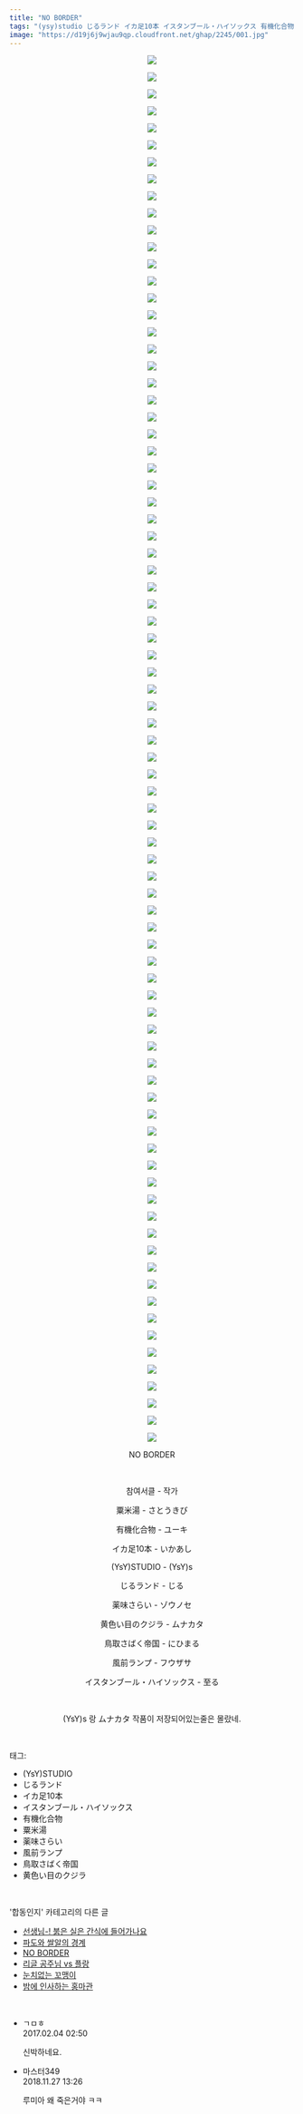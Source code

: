 ```yaml
---
title: "NO BORDER"
tags: "(ysy)studio じるランド イカ足10本 イスタンブール・ハイソックス 有機化合物 粟米湯 薬味さらい 風前ランプ 鳥取さばく帝国 黄色い目のクジラ"
image: "https://d19j6j9wjau9qp.cloudfront.net/ghap/2245/001.jpg"
---
```

<div class="article">
<p style="text-align: center; clear: none; float: none;"><img src="{{ site.imgserver8 }}/ghap/2245/001.jpg"/></p>
<p style="text-align: center; clear: none; float: none;"><img src="{{ site.imgserver8 }}/ghap/2245/002.jpg"/></p>
<p style="text-align: center; clear: none; float: none;"><img src="{{ site.imgserver8 }}/ghap/2245/003.jpg"/></p>
<p style="text-align: center; clear: none; float: none;"><img src="{{ site.imgserver8 }}/ghap/2245/004.jpg"/></p>
<p style="text-align: center; clear: none; float: none;"><img src="{{ site.imgserver8 }}/ghap/2245/005.jpg"/></p>
<p style="text-align: center; clear: none; float: none;"><img src="{{ site.imgserver8 }}/ghap/2245/006.jpg"/></p>
<p style="text-align: center; clear: none; float: none;"><img src="{{ site.imgserver8 }}/ghap/2245/007.jpg"/></p>
<p style="text-align: center; clear: none; float: none;"><img src="{{ site.imgserver8 }}/ghap/2245/008.jpg"/></p>
<p style="text-align: center; clear: none; float: none;"><img src="{{ site.imgserver8 }}/ghap/2245/009.jpg"/></p>
<p style="text-align: center; clear: none; float: none;"><img src="{{ site.imgserver8 }}/ghap/2245/010.jpg"/></p>
<p style="text-align: center; clear: none; float: none;"><img src="{{ site.imgserver8 }}/ghap/2245/011.jpg"/></p>
<p style="text-align: center; clear: none; float: none;"><img src="{{ site.imgserver8 }}/ghap/2245/012.jpg"/></p>
<p style="text-align: center; clear: none; float: none;"><img src="{{ site.imgserver8 }}/ghap/2245/013.jpg"/></p>
<p style="text-align: center; clear: none; float: none;"><img src="{{ site.imgserver8 }}/ghap/2245/014.jpg"/></p>
<p style="text-align: center; clear: none; float: none;"><img src="{{ site.imgserver8 }}/ghap/2245/015.jpg"/></p>
<p style="text-align: center; clear: none; float: none;"><img src="{{ site.imgserver8 }}/ghap/2245/016.jpg"/></p>
<p style="text-align: center; clear: none; float: none;"><img src="{{ site.imgserver8 }}/ghap/2245/017.jpg"/></p>
<p style="text-align: center; clear: none; float: none;"><img src="{{ site.imgserver8 }}/ghap/2245/018.jpg"/></p>
<p style="text-align: center; clear: none; float: none;"><img src="{{ site.imgserver8 }}/ghap/2245/019.jpg"/></p>
<p style="text-align: center; clear: none; float: none;"><img src="{{ site.imgserver8 }}/ghap/2245/020.jpg"/></p>
<p style="text-align: center; clear: none; float: none;"><img src="{{ site.imgserver8 }}/ghap/2245/021.jpg"/></p>
<p style="text-align: center; clear: none; float: none;"><img src="{{ site.imgserver8 }}/ghap/2245/022.jpg"/></p>
<p style="text-align: center; clear: none; float: none;"><img src="{{ site.imgserver8 }}/ghap/2245/023.jpg"/></p>
<p style="text-align: center; clear: none; float: none;"><img src="{{ site.imgserver8 }}/ghap/2245/024.jpg"/></p>
<p style="text-align: center; clear: none; float: none;"><img src="{{ site.imgserver8 }}/ghap/2245/025.jpg"/></p>
<p style="text-align: center; clear: none; float: none;"><img src="{{ site.imgserver8 }}/ghap/2245/026.jpg"/></p>
<p style="text-align: center; clear: none; float: none;"><img src="{{ site.imgserver8 }}/ghap/2245/027.jpg"/></p>
<p style="text-align: center; clear: none; float: none;"><img src="{{ site.imgserver8 }}/ghap/2245/028.jpg"/></p>
<p style="text-align: center; clear: none; float: none;"><img src="{{ site.imgserver8 }}/ghap/2245/029.jpg"/></p>
<p style="text-align: center; clear: none; float: none;"><img src="{{ site.imgserver8 }}/ghap/2245/030.jpg"/></p>
<p style="text-align: center; clear: none; float: none;"><img src="{{ site.imgserver8 }}/ghap/2245/031.jpg"/></p>
<p style="text-align: center; clear: none; float: none;"><img src="{{ site.imgserver8 }}/ghap/2245/032.jpg"/></p>
<p style="text-align: center; clear: none; float: none;"><img src="{{ site.imgserver8 }}/ghap/2245/033.jpg"/></p>
<p style="text-align: center; clear: none; float: none;"><img src="{{ site.imgserver8 }}/ghap/2245/034.jpg"/></p>
<p style="text-align: center; clear: none; float: none;"><img src="{{ site.imgserver8 }}/ghap/2245/035.jpg"/></p>
<p style="text-align: center; clear: none; float: none;"><img src="{{ site.imgserver8 }}/ghap/2245/036.jpg"/></p>
<p style="text-align: center; clear: none; float: none;"><img src="{{ site.imgserver8 }}/ghap/2245/037.jpg"/></p>
<p style="text-align: center; clear: none; float: none;"><img src="{{ site.imgserver8 }}/ghap/2245/038.jpg"/></p>
<p style="text-align: center; clear: none; float: none;"><img src="{{ site.imgserver8 }}/ghap/2245/039.jpg"/></p>
<p style="text-align: center; clear: none; float: none;"><img src="{{ site.imgserver8 }}/ghap/2245/040.jpg"/></p>
<p style="text-align: center; clear: none; float: none;"><img src="{{ site.imgserver8 }}/ghap/2245/041.jpg"/></p>
<p style="text-align: center; clear: none; float: none;"><img src="{{ site.imgserver8 }}/ghap/2245/042.jpg"/></p>
<p style="text-align: center; clear: none; float: none;"><img src="{{ site.imgserver8 }}/ghap/2245/043.jpg"/></p>
<p style="text-align: center; clear: none; float: none;"><img src="{{ site.imgserver8 }}/ghap/2245/044.jpg"/></p>
<p style="text-align: center; clear: none; float: none;"><img src="{{ site.imgserver8 }}/ghap/2245/045.jpg"/></p>
<p style="text-align: center; clear: none; float: none;"><img src="{{ site.imgserver8 }}/ghap/2245/046.jpg"/></p>
<p style="text-align: center; clear: none; float: none;"><img src="{{ site.imgserver8 }}/ghap/2245/047.jpg"/></p>
<p style="text-align: center; clear: none; float: none;"><img src="{{ site.imgserver8 }}/ghap/2245/048.jpg"/></p>
<p style="text-align: center; clear: none; float: none;"><img src="{{ site.imgserver8 }}/ghap/2245/049.jpg"/></p>
<p style="text-align: center; clear: none; float: none;"><img src="{{ site.imgserver8 }}/ghap/2245/050.jpg"/></p>
<p style="text-align: center; clear: none; float: none;"><img src="{{ site.imgserver8 }}/ghap/2245/051.jpg"/></p>
<p style="text-align: center; clear: none; float: none;"><img src="{{ site.imgserver8 }}/ghap/2245/052.jpg"/></p>
<p style="text-align: center; clear: none; float: none;"><img src="{{ site.imgserver8 }}/ghap/2245/053.jpg"/></p>
<p style="text-align: center; clear: none; float: none;"><img src="{{ site.imgserver8 }}/ghap/2245/054.jpg"/></p>
<p style="text-align: center; clear: none; float: none;"><img src="{{ site.imgserver8 }}/ghap/2245/055.jpg"/></p>
<p style="text-align: center; clear: none; float: none;"><img src="{{ site.imgserver8 }}/ghap/2245/056.jpg"/></p>
<p style="text-align: center; clear: none; float: none;"><img src="{{ site.imgserver8 }}/ghap/2245/057.jpg"/></p>
<p style="text-align: center; clear: none; float: none;"><img src="{{ site.imgserver8 }}/ghap/2245/058.jpg"/></p>
<p style="text-align: center; clear: none; float: none;"><img src="{{ site.imgserver8 }}/ghap/2245/059.jpg"/></p>
<p style="text-align: center; clear: none; float: none;"><img src="{{ site.imgserver8 }}/ghap/2245/060.jpg"/></p>
<p style="text-align: center; clear: none; float: none;"><img src="{{ site.imgserver8 }}/ghap/2245/061.jpg"/></p>
<p style="text-align: center; clear: none; float: none;"><img src="{{ site.imgserver8 }}/ghap/2245/062.jpg"/></p>
<p style="text-align: center; clear: none; float: none;"><img src="{{ site.imgserver8 }}/ghap/2245/063.jpg"/></p>
<p style="text-align: center; clear: none; float: none;"><img src="{{ site.imgserver8 }}/ghap/2245/064.jpg"/></p>
<p style="text-align: center; clear: none; float: none;"><img src="{{ site.imgserver8 }}/ghap/2245/065.jpg"/></p>
<p style="text-align: center; clear: none; float: none;"><img src="{{ site.imgserver8 }}/ghap/2245/066.jpg"/></p>
<p style="text-align: center; clear: none; float: none;"><img src="{{ site.imgserver8 }}/ghap/2245/067.jpg"/></p>
<p style="text-align: center; clear: none; float: none;"><img src="{{ site.imgserver8 }}/ghap/2245/068.jpg"/></p>
<p style="text-align: center; clear: none; float: none;"><img src="{{ site.imgserver8 }}/ghap/2245/069.jpg"/></p>
<p style="text-align: center; clear: none; float: none;"><img src="{{ site.imgserver8 }}/ghap/2245/070.jpg"/></p>
<p style="text-align: center; clear: none; float: none;"><img src="{{ site.imgserver8 }}/ghap/2245/071.jpg"/></p>
<p style="text-align: center; clear: none; float: none;"><img src="{{ site.imgserver8 }}/ghap/2245/072.jpg"/></p>
<p style="text-align: center; clear: none; float: none;"><img src="{{ site.imgserver8 }}/ghap/2245/073.jpg"/></p>
<p style="text-align: center; clear: none; float: none;"><img src="{{ site.imgserver8 }}/ghap/2245/074.jpg"/></p>
<p style="text-align: center; clear: none; float: none;"><img src="{{ site.imgserver8 }}/ghap/2245/075.jpg"/></p>
<p style="text-align: center; clear: none; float: none;"><img src="{{ site.imgserver8 }}/ghap/2245/076.jpg"/></p>
<p style="text-align: center; clear: none; float: none;"><img src="{{ site.imgserver8 }}/ghap/2245/077.jpg"/></p>
<p style="text-align: center; clear: none; float: none;"><img src="{{ site.imgserver8 }}/ghap/2245/078.jpg"/></p>
<p style="text-align: center; clear: none; float: none;"><img src="{{ site.imgserver8 }}/ghap/2245/079.jpg"/></p>
<p style="text-align: center; clear: none; float: none;"><img src="{{ site.imgserver8 }}/ghap/2245/080.jpg"/></p>
<p style="text-align: center; clear: none; float: none;"><img src="{{ site.imgserver8 }}/ghap/2245/081.jpg"/></p>
<p style="text-align: center; clear: none; float: none;"><img src="{{ site.imgserver8 }}/ghap/2245/082.jpg"/></p>
<p style="text-align: center; clear: none; float: none;">NO BORDER</p>
<p style="text-align: center; clear: none; float: none;"><br/></p>
<p style="text-align: center; clear: none; float: none;">참여서클 - 작가</p>
<p style="text-align: center; clear: none; float: none;">粟米湯 - さとうきび</p>
<p style="text-align: center; clear: none; float: none;">有機化合物 - ユーキ</p>
<p style="text-align: center; clear: none; float: none;">イカ足10本 - いかあし</p>
<p style="text-align: center; clear: none; float: none;">(YsY)STUDIO - (YsY)s</p>
<p style="text-align: center; clear: none; float: none;">じるランド - じる</p>
<p style="text-align: center; clear: none; float: none;">薬味さらい - ゾウノセ</p>
<p style="text-align: center; clear: none; float: none;">黄色い目のクジラ - ムナカタ</p>
<p style="text-align: center; clear: none; float: none;">鳥取さばく帝国 - にひまる</p>
<p style="text-align: center; clear: none; float: none;">風前ランプ - フウザサ</p>
<p style="text-align: center; clear: none; float: none;">イスタンブール・ハイソックス - 至る</p>
<p style="text-align: center; clear: none; float: none;"><br/></p>
<p style="text-align: center; clear: none; float: none;">(YsY)s 랑 ムナカタ 작품이 저장되어있는줄은 몰랐네.</p>
</div><br/>
<div class="tagTrail">
<p>태그: </p>
<ul>
<li>(YsY)STUDIO</li>
<li>じるランド</li>
<li>イカ足10本</li>
<li>イスタンブール・ハイソックス</li>
<li>有機化合物</li>
<li>粟米湯</li>
<li>薬味さらい</li>
<li>風前ランプ</li>
<li>鳥取さばく帝国</li>
<li>黄色い目のクジラ</li>
</ul>
</div><br/>
<div class="another">
<p>'합동인지' 카테고리의 다른 글</p>
<ul>
<li><a href="/ghap_2272">선생님-! 붉은 실은 간식에 들어가나요</a></li>
<li><a href="/ghap_2250">파도와 쌀알의 경계</a></li>
<li><a href="/ghap_2245">NO BORDER</a></li>
<li><a href="/ghap_2227">리글 공주님 vs 플랑</a></li>
<li><a href="/ghap_2210">눈치없는 꼬맹이</a></li>
<li><a href="/ghap_2188">밤에 인사하는 홍마관</a></li>
</ul>
</div><br/>
<div class="cb_module cb_fluid">
<div class="cb_wrt cb_profile">
<div class="comment">
<ul>
<li class="cb_thumb_off" id="comment14906566">
<div class="cb_comment_area">
<div class="cb_info_area">
<div class="cb_section">
<span class="cb_nick_name">ㄱㅁㅎ</span>
</div>
<div class="cb_section">
<span class="cb_date">2017.02.04 02:50 </span>
</div>
</div>
<div class="cb_dsc_comment">
<p class="cb_dsc">
											신박하네요.
										</p>
</div>
</div></li>
<li class="cb_thumb_off" id="comment15379119">
<div class="cb_comment_area">
<div class="cb_info_area">
<div class="cb_section">
<span class="cb_nick_name">마스터349</span>
</div>
<div class="cb_section">
<span class="cb_date">2018.11.27 13:26 </span>
</div>
</div>
<div class="cb_dsc_comment">
<p class="cb_dsc">
											루미아 왜 죽은거야 ㅋㅋ
										</p>
</div>
</div></li>
</ul>
</div>
</div><!-- commentList close -->
</div><br/>
